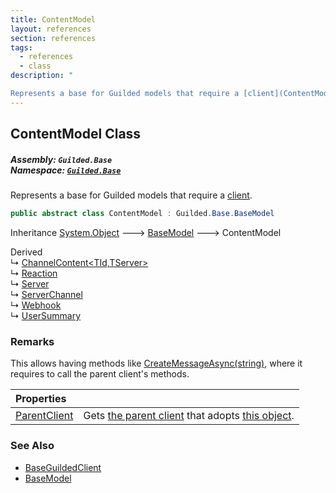 ```yaml
---
title: ContentModel
layout: references
section: references
tags:
  - references
  - class
description: "

Represents a base for Guilded models that require a [client](ContentModel.ParentClient 'Guilded.Base.ContentModel.ParentClient')."
---
```


## ContentModel Class
##### **Assembly:** `Guilded.Base`<br/>**Namespace:** [`Guilded.Base`](Guilded.Base 'Guilded.Base')

Represents a base for Guilded models that require a [client](ContentModel.ParentClient 'Guilded.Base.ContentModel.ParentClient').

```csharp
public abstract class ContentModel : Guilded.Base.BaseModel
```

Inheritance [System.Object](https://docs.microsoft.com/en-us/dotnet/api/System.Object 'System.Object') &#129106; [BaseModel](BaseModel 'Guilded.Base.BaseModel') &#129106; ContentModel

Derived  
&#8627; [ChannelContent&lt;TId,TServer&gt;](ChannelContent_TId,TServer_ 'Guilded.Base.Content.ChannelContent<TId,TServer>')  
&#8627; [Reaction](Reaction 'Guilded.Base.Content.Reaction')  
&#8627; [Server](Server 'Guilded.Base.Servers.Server')  
&#8627; [ServerChannel](ServerChannel 'Guilded.Base.Servers.ServerChannel')  
&#8627; [Webhook](Webhook 'Guilded.Base.Servers.Webhook')  
&#8627; [UserSummary](UserSummary 'Guilded.Base.Users.UserSummary')

### Remarks
  
This allows having methods like [CreateMessageAsync(string)](Message.CreateMessageAsync(string) 'Guilded.Base.Content.Message.CreateMessageAsync(string)'), where it requires to call the parent client's methods.

| Properties | |
| :--- | :--- |
| [ParentClient](ContentModel.ParentClient 'Guilded.Base.ContentModel.ParentClient') | Gets [the parent client](BaseGuildedClient 'Guilded.Base.BaseGuildedClient') that adopts [this object](ContentModel 'Guilded.Base.ContentModel'). |

### See Also
- [BaseGuildedClient](BaseGuildedClient 'Guilded.Base.BaseGuildedClient')
- [BaseModel](BaseModel 'Guilded.Base.BaseModel')